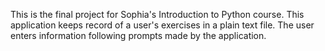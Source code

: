This is the final project for Sophia's Introduction to Python course. This application keeps record of a user's exercises in a plain text file. 
The user enters information following prompts made by the application.
